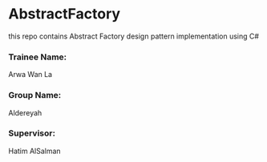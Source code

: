 # AbstractFactory
this repo contains Abstract Factory design pattern implementation using C#


### Trainee Name:
Arwa Wan La

### Group Name:
Aldereyah

### Supervisor:
Hatim AlSalman
